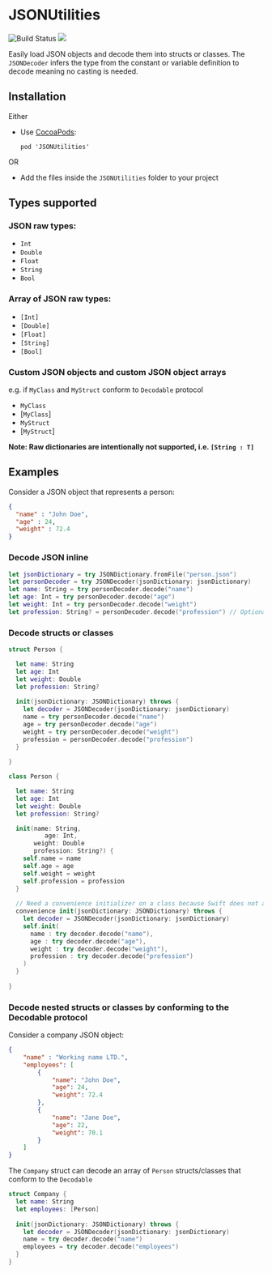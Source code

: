 # JSONUtilities

![Build Status](https://travis-ci.org/lucianomarisi/JSONUtilities.svg?branch=master)
![](https://img.shields.io/cocoapods/v/JSONUtilities.svg)

Easily load JSON objects and decode them into structs or classes. The `JSONDecoder` infers the type from the constant or variable definition to decode meaning no casting is needed.

## Installation

Either

- Use [CocoaPods](http://cocoapods.org):

	`pod 'JSONUtilities'`

OR

- Add the files inside the `JSONUtilities` folder to your project

## Types supported

### JSON raw types:

- `Int`
- `Double`
- `Float`
- `String`
- `Bool`

### Array of JSON raw types:

- `[Int]`
- `[Double]`
- `[Float]`
- `[String]`
- `[Bool]`

### Custom JSON objects and custom JSON object arrays

e.g. if `MyClass` and `MyStruct` conform to `Decodable` protocol

- `MyClass`
- [`MyClass`]
- `MyStruct`
- [`MyStruct`]


**Note: Raw dictionaries are intentionally not supported, i.e. `[String : T]`**


## Examples

Consider a JSON object that represents a person:

```json
{
  "name" : "John Doe",
  "age" : 24,
  "weight" : 72.4
}
```

### Decode JSON inline

```swift
let jsonDictionary = try JSONDictionary.fromFile("person.json")
let personDecoder = try JSONDecoder(jsonDictionary: jsonDictionary)
let name: String = try personDecoder.decode("name")
let age: Int = try personDecoder.decode("age")
let weight: Int = try personDecoder.decode("weight")
let profession: String? = personDecoder.decode("profession") // Optional decoding
```

### Decode structs or classes

```swift
struct Person {

  let name: String
  let age: Int
  let weight: Double
  let profession: String?
   
  init(jsonDictionary: JSONDictionary) throws {
    let decoder = JSONDecoder(jsonDictionary: jsonDictionary)
    name = try personDecoder.decode("name")
    age = try personDecoder.decode("age")
    weight = try personDecoder.decode("weight")
    profession = personDecoder.decode("profession")
  }
  
}
```

```swift
class Person {

  let name: String
  let age: Int
  let weight: Double
  let profession: String?

  init(name: String,
    	  age: Int,
       weight: Double
       profession: String?) {
    self.name = name
    self.age = age
    self.weight = weight
    self.profession = profession
  }
  
  // Need a convenience initializer on a class because Swift does not allow to throw on a designated initializer
  convenience init(jsonDictionary: JSONDictionary) throws {
    let decoder = JSONDecoder(jsonDictionary: jsonDictionary)
    self.init(
      name : try decoder.decode("name"),
      age : try decoder.decode("age"),
      weight : try decoder.decode("weight"),
      profession : try decoder.decode("profession")
    )
  }
  
}
```

### Decode nested structs or classes by conforming to the Decodable protocol

Consider a company JSON object:

```json
{
    "name" : "Working name LTD.",
    "employees": [
        {
            "name": "John Doe",
            "age": 24,
            "weight": 72.4
        },
        {
            "name": "Jane Doe",
            "age": 22,
            "weight": 70.1
        }
    ]
}
```

The `Company` struct can decode an array of `Person` structs/classes that conform to the `Decodable`

```swift
struct Company {
  let name: String
  let employees: [Person]
  
  init(jsonDictionary: JSONDictionary) throws {
    let decoder = JSONDecoder(jsonDictionary: jsonDictionary)
    name = try decoder.decode("name")
    employees = try decoder.decode("employees")
  }
}
```
